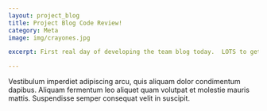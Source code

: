 ```yaml
---
layout: project_blog
title: Project Blog Code Review!
category: Meta
image: img/crayones.jpg

excerpt: First real day of developing the team blog today.  LOTS to get our heads around to say the least.  Had our first code reviews too.  We have a lot of work to do! 

---
```



Vestibulum imperdiet adipiscing arcu, quis aliquam dolor condimentum dapibus. Aliquam fermentum leo aliquet quam volutpat et molestie mauris mattis. Suspendisse semper consequat velit in suscipit.